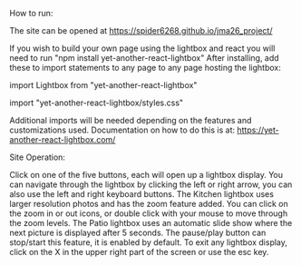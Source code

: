 How to run:

The site can be opened at https://spider6268.github.io/jma26_project/

If you wish to build your own page using the lightbox and react you will need to run "npm install yet-another-react-lightbox"
After installing, add these to import statements to any page to any page hosting the lightbox:

import Lightbox from "yet-another-react-lightbox"

import "yet-another-react-lightbox/styles.css"

Additional imports will be needed depending on the features and customizations used. Documentation on how to do this is at:
https://yet-another-react-lightbox.com/

Site Operation:

Click on one of the five buttons, each will open up a lightbox display. You can navigate through the lightbox by clicking the left or right arrow, you can also use the left and right keyboard buttons. The Kitchen lightbox uses larger resolution photos and has the zoom feature added. You can click on the zoom in or out icons, or double click with your mouse to move through the zoom levels. The Patio lightbox uses an automatic slide show where the next picture is displayed after 5 seconds. The pause/play button can stop/start this feature, it is enabled by default. To exit any lightbox display, click on the X in the upper right part of the screen or use the esc key.

